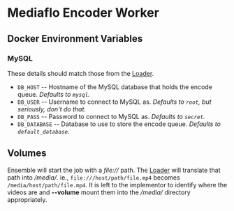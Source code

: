 # Mediaflo Encoder Worker

## Docker Environment Variables

### MySQL

These details should match those from the [Loader](../loader/).

* `DB_HOST` -- Hostname of the MySQL database that holds the encode queue. *Defaults to `mysql`.*
* `DB_USER` -- Username to connect to MySQL as. *Defaults to `root`, but seriously, don't do that.*
* `DB_PASS` -- Password to connect to MySQL as. *Defaults to `secret`.*
* `DB_DATABASE` -- Database to use to store the encode queue. *Defaults to `default_database`.*

## Volumes

Ensemble will start the job with a *file://* path. The [Loader](../loader/) will translate that path into */media/*. ie., `file:///host/path/file.mp4` becomes `/media/host/path/file.mp4`. It is left to the implementor to identify where the videos are and **--volume** mount them into the */media/* directory appropriately.
